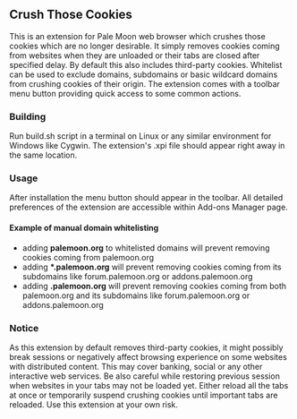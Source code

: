 ## Crush Those Cookies
This is an extension for Pale Moon web browser which crushes those cookies which are no longer desirable. It simply removes cookies coming from websites when they are unloaded or their tabs are closed after specified delay. By default this also includes third-party cookies. Whitelist can be used to exclude domains, subdomains or basic wildcard domains from crushing cookies of their origin. The extension comes with a toolbar menu button providing quick access to some common actions.

### Building
Run build.sh script in a terminal on Linux or any similar environment for Windows like Cygwin. The extension's .xpi file should appear right away in the same location.

### Usage
After installation the menu button should appear in the toolbar. All detailed preferences of the extension are accessible within Add-ons Manager page.

#### Example of manual domain whitelisting
- adding __palemoon.&#8203;org__ to whitelisted domains will prevent removing cookies coming from palemoon.org
- adding __*.palemoon.org__ will prevent removing cookies coming from its subdomains like forum.palemoon.org or addons.palemoon.org
- adding __.palemoon.org__ will prevent removing cookies coming from both palemoon.org and its subdomains like forum.palemoon.org or addons.palemoon.org

### Notice
As this extension by default removes third-party cookies, it might possibly break sessions or negatively affect browsing experience on some websites with distributed content. This may cover banking, social or any other interactive web services. Be also careful while restoring previous session when websites in your tabs may not be loaded yet. Either reload all the tabs at once or temporarily suspend crushing cookies until important tabs are reloaded. Use this extension at your own risk.